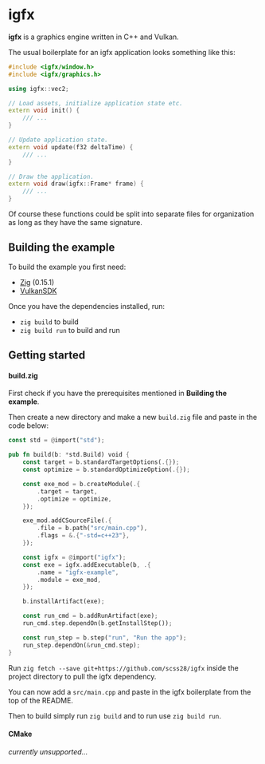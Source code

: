 # igfx
**igfx** is a graphics engine written in C++ and Vulkan.

The usual boilerplate for an igfx application looks something like this:
```C++
#include <igfx/window.h>
#include <igfx/graphics.h>

using igfx::vec2;

// Load assets, initialize application state etc.
extern void init() {
    /// ...
}

// Update application state.
extern void update(f32 deltaTime) {
    /// ...
}

// Draw the application.
extern void draw(igfx::Frame* frame) {
    /// ...
}
```
Of course these functions could be split into separate files for organization as long as they have the same signature.

## Building the example
To build the example you first need:
- [Zig](https://ziglang.org/download/) (0.15.1)
- [VulkanSDK](https://www.lunarg.com/vulkan-sdk/)

Once you have the dependencies installed, run:

- `zig build` to build
- `zig build run` to build and run

## Getting started
#### build.zig
First check if you have the prerequisites mentioned in **Building the example**.

Then create a new directory and make a new `build.zig` file and paste in the code below:
```Rust
const std = @import("std");

pub fn build(b: *std.Build) void {
    const target = b.standardTargetOptions(.{});
    const optimize = b.standardOptimizeOption(.{});

    const exe_mod = b.createModule(.{
        .target = target,
        .optimize = optimize,
    });

    exe_mod.addCSourceFile(.{
        .file = b.path("src/main.cpp"),
        .flags = &.{"-std=c++23"},
    });

    const igfx = @import("igfx");
    const exe = igfx.addExecutable(b, .{
        .name = "igfx-example",
        .module = exe_mod,
    });

    b.installArtifact(exe);

    const run_cmd = b.addRunArtifact(exe);
    run_cmd.step.dependOn(b.getInstallStep());

    const run_step = b.step("run", "Run the app");
    run_step.dependOn(&run_cmd.step);
}
```
Run `zig fetch --save git+https://github.com/scss28/igfx` inside the project directory to pull the igfx dependency.

You can now add a `src/main.cpp` and paste in the igfx boilerplate from the top of the README.

Then to build simply run `zig build` and to run use `zig build run`.
#### CMake 
*currently unsupported...*
